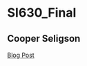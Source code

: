 # SI630_Final
## Cooper Seligson

[Blog Post](https://medium.com/@cselig/assessing-the-funniness-of-edited-news-headlines-3ec03056f29a)
